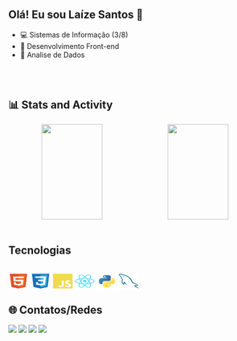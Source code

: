 ## Olá! Eu sou Laíze Santos 👋

- 💻 Sistemas de Informação (3/8)
- 🌱 Desenvolvimento Front-end
- 🌱 Analise de Dados

<br><br>
## 📊 Stats and Activity
<div align="center">
<img width="49%" height="190px" src="https://github-readme-stats.vercel.app/api?username=Lize17&theme=dracula&hide_border=true&include_all_commits=false&count_private=true"/> <img width="49%" height="190px" src="https://github-readme-stats.vercel.app/api/top-langs/?username=Lize17&theme=dracula&hide_border=true&include_all_commits=false&count_private=true&layout=compact"/>
<br><br>
</div>

## Tecnologias 
<div style="display: inline_block"><br>
  
   <img align="center" alt="lize-HTML" height="30" width="40" src="https://raw.githubusercontent.com/devicons/devicon/master/icons/html5/html5-original.svg">
  <img align="center" alt="lize-CSS" height="30" width="40" src="https://raw.githubusercontent.com/devicons/devicon/master/icons/css3/css3-original.svg">
  <img align="center" alt="lize-Js" height="30" width="40" src="https://raw.githubusercontent.com/devicons/devicon/master/icons/javascript/javascript-plain.svg">
  <img align="center" alt="lize-React" height="30" width="40" src="https://raw.githubusercontent.com/devicons/devicon/master/icons/react/react-original.svg">
  <img align="center" alt="lize-Python" height="30" width="40" src="https://raw.githubusercontent.com/devicons/devicon/master/icons/python/python-original.svg">
  <img align="center" alt="lize-MySql" height="30" width="40" src="https://raw.githubusercontent.com/devicons/devicon/master/icons/mysql/mysql-original.svg">

 
</div>
 
## 

## 🌐 Contatos/Redes 
<div> 
  <a href="https://instagram.com/dev.lize" target="_blank"><img src="https://img.shields.io/badge/-Instagram-%23E4405F?style=for-the-badge&logo=instagram&logoColor=white" target="_blank"></a>
 <a href="https://" target="_blank"><img src="https://img.shields.io/badge/Discord-7289DA?style=for-the-badge&logo=discord&logoColor=white" target="_blank"></a> 
  <a href = "mailto:laizesantos13@gmail.com"><img src="https://img.shields.io/badge/-Gmail-%23333?style=for-the-badge&logo=gmail&logoColor=white" target="_blank"></a>
  <a href="https://https://www.linkedin.com/in/la%C3%ADze-santos/" target="_blank"><img src="https://img.shields.io/badge/-LinkedIn-%230077B5?style=for-the-badge&logo=linkedin&logoColor=white" target="_blank"></a> 
  
</div>
  
<!---
Lize17/Lize17 is a ✨ special ✨ repository because its `README.md` (this file) appears on your GitHub profile.
You can click the Preview link to take a look at your changes.
--->
